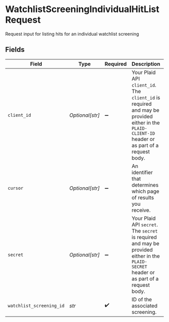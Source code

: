 # WatchlistScreeningIndividualHitListRequest

Request input for listing hits for an individual watchlist screening


## Fields

| Field                                                                                                                                            | Type                                                                                                                                             | Required                                                                                                                                         | Description                                                                                                                                      | Example                                                                                                                                          |
| ------------------------------------------------------------------------------------------------------------------------------------------------ | ------------------------------------------------------------------------------------------------------------------------------------------------ | ------------------------------------------------------------------------------------------------------------------------------------------------ | ------------------------------------------------------------------------------------------------------------------------------------------------ | ------------------------------------------------------------------------------------------------------------------------------------------------ |
| `client_id`                                                                                                                                      | *Optional[str]*                                                                                                                                  | :heavy_minus_sign:                                                                                                                               | Your Plaid API `client_id`. The `client_id` is required and may be provided either in the `PLAID-CLIENT-ID` header or as part of a request body. |                                                                                                                                                  |
| `cursor`                                                                                                                                         | *Optional[str]*                                                                                                                                  | :heavy_minus_sign:                                                                                                                               | An identifier that determines which page of results you receive.                                                                                 | eyJkaXJlY3Rpb24iOiJuZXh0Iiwib2Zmc2V0IjoiMTU5NDM                                                                                                  |
| `secret`                                                                                                                                         | *Optional[str]*                                                                                                                                  | :heavy_minus_sign:                                                                                                                               | Your Plaid API `secret`. The `secret` is required and may be provided either in the `PLAID-SECRET` header or as part of a request body.          |                                                                                                                                                  |
| `watchlist_screening_id`                                                                                                                         | *str*                                                                                                                                            | :heavy_check_mark:                                                                                                                               | ID of the associated screening.                                                                                                                  | scr_52xR9LKo77r1Np                                                                                                                               |